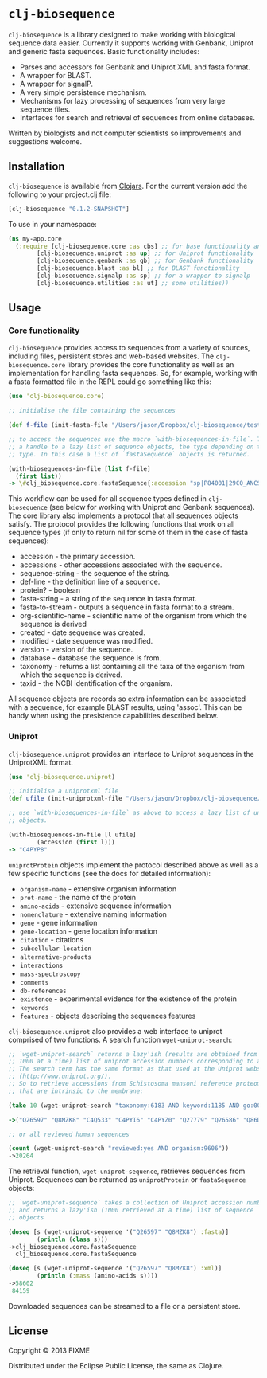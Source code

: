 # `clj-biosequence`

`clj-biosequence` is a library designed to make working with biological sequence data easier. Currently it supports working with Genbank, Uniprot and generic fasta sequences. Basic functionality includes:

- Parses and accessors for Genbank and Uniprot XML and fasta format.
- A wrapper for BLAST.
- A wrapper for signalP.
- A very simple persistence mechanism.
- Mechanisms for lazy processing of sequences from very large sequence files.
- Interfaces for search and retrieval of sequences from online databases.

Written by biologists and not computer scientists so improvements and
suggestions welcome.

## Installation

`clj-biosequence` is available from [Clojars](https://clojars.org/clj-biosequence). For the current version add the following to your project.clj file:

```clojure
[clj-biosequence "0.1.2-SNAPSHOT"]
```

To use in your namespace:

```clojure
(ns my-app.core
  (:require [clj-biosequence.core :as cbs] ;; for base functionality and fasta
  	    [clj-biosequence.uniprot :as up] ;; for Uniprot functionality
	    [clj-biosequence.genbank :as gb] ;; for Genbank functionality
	    [clj-biosequence.blast :as bl] ;; for BLAST functionality
	    [clj-biosequence.signalp :as sp] ;; for a wrapper to signalp
	    [clj-biosequence.utilities :as ut] ;; some utilities))
```

## Usage

### Core functionality

`clj-biosequence` provides access to sequences from a variety of sources, including files, persistent stores and web-based websites. The `clj-biosequence.core` library provides the core functionality as well as an implementation for handling fasta sequences. So, for example, working with a fasta formatted file in the REPL could go something like this:

```clojure
(use 'clj-biosequence.core)

;; initialise the file containing the sequences

(def f-file (init-fasta-file "/Users/jason/Dropbox/clj-biosequence/test-files/bl-test.fa" :protein))

;; to access the sequences use the macro `with-biosequences-in-file`. This provides
;; a handle to a lazy list of sequence objects, the type depending on the file
;; type. In this case a list of `fastaSequence` objects is returned.

(with-biosequences-in-file [list f-file]
  (first list))
-> \#clj_biosequence.core.fastaSequence{:accession "sp|P84001|29C0_ANCSP", :description "U3-ctenitoxin-Asp1a (Fragment) OS=Ancylometes sp. PE=1 SV=1", :type :protein, :sequence "ANACTKQADCAEDECCLDNLFFKRPYCEMRYGAGKRCAAASVYKEDKDLY"}
```

This workflow can be used for all sequence types defined in `clj-biosequence` (see below for working with Uniprot and Genbank sequences). The core library also implements a protocol that all sequences objects satisfy. The protocol provides the following functions that work on all sequence types (if only to return nil for some of them in the case of fasta sequences):

- accession - the primary accession.
- accessions - other accessions associated with the sequence.
- sequence-string - the sequence of the string.
- def-line - the definition line of a sequence.
- protein? - boolean
- fasta-string - a string of the sequence in fasta format.
- fasta-to-stream - outputs a sequence in fasta format to a stream.
- org-scientific-name - scientific name of the organism from which the sequence is derived
- created - date sequence was created.
- modified - date sequence was modified.
- version - version of the sequence.
- database - database the sequence is from.
- taxonomy - returns a list containing all the taxa of the organism from which the sequence is derived.
- taxid - the NCBI identification of the organism.

All sequence objects are records so extra information can be associated with a sequence, for example BLAST results, using 'assoc'. This can be handy when using the presistence capabilities described below.

### Uniprot

`clj-biosequence.uniprot` provides an interface to Uniprot sequences in the UniprotXML format.

```clojure
(use 'clj-biosequence.uniprot)

;; initialise a uniprotxml file
(def ufile (init-uniprotxml-file "/Users/jason/Dropbox/clj-biosequence/test-files/uniprot-s-mansoni-20121217.xml"))

;; use `with-biosequences-in-file` as above to access a lazy list of uniprotProtein
;; objects.

(with-biosequences-in-file [l ufile]
        (accession (first l)))
-> "C4PYP8"
```

`uniprotProtein` objects implement the protocol described above as well as a few specific functions (see the docs for detailed information):

- `organism-name` - extensive organism information
- `prot-name` - the name of the protein
- `amino-acids` - extensive sequence information
- `nomenclature` - extensive naming information
- `gene` - gene information
- `gene-location` - gene location information
- `citation` - citations
- `subcellular-location`
- `alternative-products`
- `interactions`
- `mass-spectroscopy`
- `comments`
- `db-references`
- `existence` - experimental evidence for the existence of the protein
- `keywords`
- `features` - objects describing the sequences features

`clj-biosequence.uniprot` also provides a web interface to uniprot comprised of two functions. A search function `wget-uniprot-search`:

```clojure
;; `wget-uniprot-search` returns a lazy'ish (results are obtained from the server
;; 1000 at a time) list of uniprot accession numbers corresponding to a search term.
;; The search term has the same format as that used at the Uniprot website
;; (http://www.uniprot.org/).
;; So to retrieve accessions from Schistosoma mansoni reference proteome set 
;; that are intrinsic to the membrane:

(take 10 (wget-uniprot-search "taxonomy:6183 AND keyword:1185 AND go:0031224"))

->("Q26597" "Q8MZK8" "C4Q533" "C4PYI6" "C4PYZ0" "Q27779" "Q26586" "Q86D97" "C4PY08" "Q26579")

;; or all reviewed human sequences

(count (wget-uniprot-search "reviewed:yes AND organism:9606"))
->20264
```
The retrieval function, `wget-uniprot-sequence`, retrieves sequences from Uniprot. Sequences can be returned as `uniprotProtein` or `fastaSequence` objects:

```clojure
;; `wget-uniprot-sequence` takes a collection of Uniprot accession numbers
;; and returns a lazy'ish (1000 retrieved at a time) list of sequence
;; objects

(doseq [s (wget-uniprot-sequence '("Q26597" "Q8MZK8") :fasta)]
        (println (class s)))
->clj_biosequence.core.fastaSequence
  clj_biosequence.core.fastaSequence

(doseq [s (wget-uniprot-sequence '("Q26597" "Q8MZK8") :xml)]
        (println (:mass (amino-acids s))))
->58602
 84159
```

Downloaded sequences can be streamed to a file or a persistent store.

## License

Copyright © 2013 FIXME

Distributed under the Eclipse Public License, the same as Clojure.
